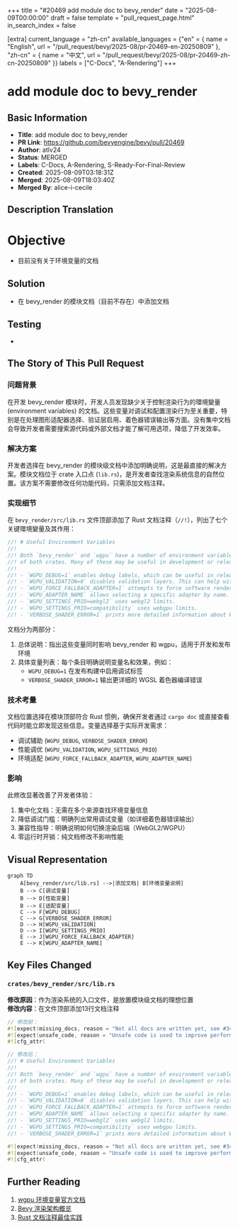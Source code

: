 +++
title = "#20469 add module doc to bevy_render"
date = "2025-08-09T00:00:00"
draft = false
template = "pull_request_page.html"
in_search_index = false

[extra]
current_language = "zh-cn"
available_languages = {"en" = { name = "English", url = "/pull_request/bevy/2025-08/pr-20469-en-20250809" }, "zh-cn" = { name = "中文", url = "/pull_request/bevy/2025-08/pr-20469-zh-cn-20250809" }}
labels = ["C-Docs", "A-Rendering"]
+++

# add module doc to bevy_render

## Basic Information
- **Title**: add module doc to bevy_render
- **PR Link**: https://github.com/bevyengine/bevy/pull/20469
- **Author**: atlv24
- **Status**: MERGED
- **Labels**: C-Docs, A-Rendering, S-Ready-For-Final-Review
- **Created**: 2025-08-09T03:18:31Z
- **Merged**: 2025-08-09T18:03:40Z
- **Merged By**: alice-i-cecile

## Description Translation
# Objective

- 目前没有关于环境变量的文档

## Solution

- 在 bevy_render 的模块文档（目前不存在）中添加文档

## Testing

- 

## The Story of This Pull Request

### 问题背景
在开发 bevy_render 模块时，开发人员发现缺少关于控制渲染行为的環境變量 (environment variables) 的文档。这些变量对调试和配置渲染行为至关重要，特别是在处理图形适配器选择、验证层启用、着色器错误输出等方面。没有集中文档会导致开发者需要搜索源代码或外部文档才能了解可用选项，降低了开发效率。

### 解决方案
开发者选择在 bevy_render 的模块级文档中添加明确说明，这是最直接的解决方案。模块文档位于 crate 入口点 (`lib.rs`)，是开发者查找渲染系统信息的自然位置。该方案不需要修改任何功能代码，只需添加文档注释。

### 实现细节
在 `bevy_render/src/lib.rs` 文件顶部添加了 Rust 文档注释（`//!`），列出了七个关键環境變量及其作用：
```rust
//! # Useful Environment Variables
//!
//! Both `bevy_render` and `wgpu` have a number of environment variable options for changing the runtime behavior
//! of both crates. Many of these may be useful in development or release environments.
//!
//! - `WGPU_DEBUG=1` enables debug labels, which can be useful in release builds.
//! - `WGPU_VALIDATION=0` disables validation layers. This can help with particularly spammy errors.
//! - `WGPU_FORCE_FALLBACK_ADAPTER=1` attempts to force software rendering. This typically matches what is used in CI.
//! - `WGPU_ADAPTER_NAME` allows selecting a specific adapter by name.
//! - `WGPU_SETTINGS_PRIO=webgl2` uses webgl2 limits.
//! - `WGPU_SETTINGS_PRIO=compatibility` uses webgpu limits.
//! - `VERBOSE_SHADER_ERROR=1` prints more detailed information about WGSL compilation errors, such as shader defs and shader entrypoint.
```
文档分为两部分：
1. 总体说明：指出这些变量同时影响 bevy_render 和 wgpu，适用于开发和发布环境
2. 具体变量列表：每个条目明确说明变量名和效果，例如：
   - `WGPU_DEBUG=1` 在发布构建中启用调试标签
   - `VERBOSE_SHADER_ERROR=1` 输出更详细的 WGSL 着色器编译错误

### 技术考量
文档位置选择在模块顶部符合 Rust 惯例，确保开发者通过 `cargo doc` 或直接查看代码时能立即发现这些信息。变量选择基于实际开发需求：
- 调试辅助 (`WGPU_DEBUG`, `VERBOSE_SHADER_ERROR`)
- 性能调优 (`WGPU_VALIDATION`, `WGPU_SETTINGS_PRIO`)
- 环境适配 (`WGPU_FORCE_FALLBACK_ADAPTER`, `WGPU_ADAPTER_NAME`)

### 影响
此修改显著改善了开发者体验：
1. 集中化文档：无需在多个来源查找环境变量信息
2. 降低调试门槛：明确列出常用调试变量（如详细着色器错误输出）
3. 兼容性指导：明确说明如何切换渲染后端（WebGL2/WGPU）
4. 零运行时开销：纯文档修改不影响性能

## Visual Representation

```mermaid
graph TD
    A[bevy_render/src/lib.rs] -->|添加文档| B[环境变量说明]
    B --> C[调试变量]
    B --> D[性能变量]
    B --> E[适配变量]
    C --> F[WGPU_DEBUG]
    C --> G[VERBOSE_SHADER_ERROR]
    D --> H[WGPU_VALIDATION]
    D --> I[WGPU_SETTINGS_PRIO]
    E --> J[WGPU_FORCE_FALLBACK_ADAPTER]
    E --> K[WGPU_ADAPTER_NAME]
```

## Key Files Changed

### `crates/bevy_render/src/lib.rs`
**修改原因**：作为渲染系统的入口文件，是放置模块级文档的理想位置  
**修改内容**：在文件顶部添加13行文档注释

```rust
// 修改前：
#![expect(missing_docs, reason = "Not all docs are written yet, see #3492.")]
#![expect(unsafe_code, reason = "Unsafe code is used to improve performance.")]
#![cfg_attr(

// 修改后：
//! # Useful Environment Variables
//!
//! Both `bevy_render` and `wgpu` have a number of environment variable options for changing the runtime behavior
//! of both crates. Many of these may be useful in development or release environments.
//!
//! - `WGPU_DEBUG=1` enables debug labels, which can be useful in release builds.
//! - `WGPU_VALIDATION=0` disables validation layers. This can help with particularly spammy errors.
//! - `WGPU_FORCE_FALLBACK_ADAPTER=1` attempts to force software rendering. This typically matches what is used in CI.
//! - `WGPU_ADAPTER_NAME` allows selecting a specific adapter by name.
//! - `WGPU_SETTINGS_PRIO=webgl2` uses webgl2 limits.
//! - `WGPU_SETTINGS_PRIO=compatibility` uses webgpu limits.
//! - `VERBOSE_SHADER_ERROR=1` prints more detailed information about WGSL compilation errors, such as shader defs and shader entrypoint.

#![expect(missing_docs, reason = "Not all docs are written yet, see #3492.")]
#![expect(unsafe_code, reason = "Unsafe code is used to improve performance.")]
#![cfg_attr(
```

## Further Reading
1. [wgpu 环境变量官方文档](https://docs.rs/wgpu/latest/wgpu/struct.Env.html)
2. [Bevy 渲染架构概览](https://bevyengine.org/learn/book/getting-started/rendering/)
3. [Rust 文档注释最佳实践](https://doc.rust-lang.org/rustdoc/how-to-write-documentation.html)